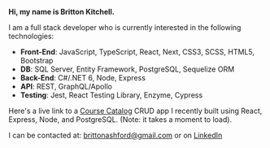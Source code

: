 **Hi, my name is Britton Kitchell.**

I am a full stack developer who is currently interested in the following technologies:  
  
- **Front-End**: JavaScript, TypeScript, React, Next, CSS3, SCSS, HTML5, Bootstrap  
- **DB**: SQL Server, Entity Framework, PostgreSQL, Sequelize ORM 
- **Back-End**: C#/.NET 6, Node, Express 
- **API**: REST, GraphQL/Apollo   
- **Testing**: Jest, React Testing Library, Enzyme, Cypress
  
  
  
Here's a live link to a [Course Catalog](https://course-catalog-frontend-heroku.herokuapp.com/) CRUD app I recently built using React, Express, Node, and PostgreSQL. (Note: it takes a moment to load).

I can be contacted at: brittonashford@gmail.com or on [LinkedIn](https://www.linkedin.com/in/britton-kitchell/)
